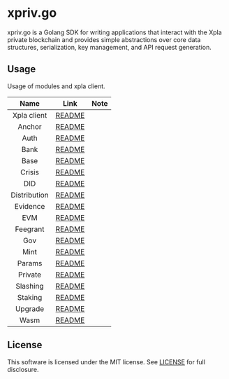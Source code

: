 # xpriv.go
xpriv.go is a Golang SDK for writing applications that interact with the Xpla private blockchain and provides simple abstractions over core data structures, serialization, key management, and API request generation.

## Usage
Usage of modules and xpla client.

|Name|Link|Note|
|:---:|:---:|:---:|
|Xpla client|[README](./client/README.md)||
|Anchor|[README](./core/anchor/README.md)||
|Auth|[README](./core/auth/README.md)||
|Bank|[README](./core/bank/README.md)||
|Base|[README](./core/base/README.md)||
|Crisis|[README](./core/crisis/README.md)||
|DID|[README](./core/did/README.md)||
|Distribution|[README](./core/distribution/README.md)||
|Evidence|[README](./core/evidence/README.md)||
|EVM|[README](./core/evm/README.md)||
|Feegrant|[README](./core/feegrant/README.md)||
|Gov|[README](./core/gov/README.md)||
|Mint|[README](./core/mint/README.md)||
|Params|[README](./core/params/README.md)||
|Private|[README](./core/private/README.md)||
|Slashing|[README](./core/slashing/README.md)||
|Staking|[README](./core/staking/README.md)||
|Upgrade|[README](./core/upgrade/README.md)||
|Wasm|[README](./core/wasm/README.md)||

## License
This software is licensed under the MIT license. See [LICENSE](./LICENSE) for full disclosure.
